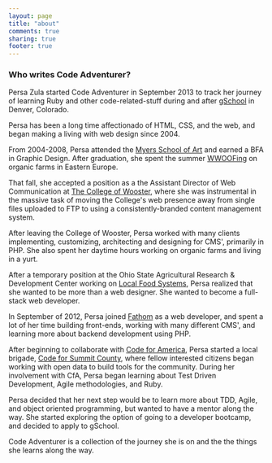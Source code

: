 ```yaml
---
layout: page
title: "about"
comments: true
sharing: true
footer: true
---
```


### Who writes Code Adventurer?

Persa Zula started Code Adventurer in September 2013 to track her journey of learning Ruby and other code-related-stuff during and after [gSchool](http://gschool.it) in Denver, Colorado.

Persa has been a long time affectionado of HTML, CSS, and the web, and began making a living with web design since 2004. 

From 2004-2008, Persa attended the [Myers School of Art](http://art.uakron.edu) and earned a BFA in Graphic Design. After graduation, she spent the summer [WWOOFing](http://www.wwoof.net) on organic farms in Eastern Europe.

That fall, she accepted a position as a the Assistant Director of Web Communication at [The College of Wooster](http://wooster.edu), where she was instrumental in the massive task of moving the College's web presence away from single files uploaded to FTP to using a consistently-branded content management system.

After leaving the College of Wooster, Persa worked with many clients implementing, customizing, architecting and designing for CMS', primarily in PHP. She also spent her daytime hours working on organic farms and living in a yurt.

After a temporary position at the Ohio State Agricultural   Research & Development Center working on [Local Food Systems](http://localfoodsystems.org), Persa realized that she wanted to be more than a web designer. She wanted to become a full-stack web developer.

In September of 2012, Persa joined [Fathom](http://fathomdelivers.com) as a web developer, and spent a lot of her time building front-ends, working with many different CMS', and learning more about backend development using PHP.

After beginning to collaborate with [Code for America](http://codeforamerica.org), Persa started a local brigade, [Code for Summit County](http://codeforsummitcounty.org), where fellow interested citizens began working with open data to build tools for the community. During her involvement with CfA, Persa began learning about Test Driven Development, Agile methodologies, and Ruby. 

Persa decided that her next step would be to learn more about TDD, Agile, and object oriented programming, but wanted to have a mentor along the way. She started exploring the option of going to a developer bootcamp, and decided to apply to gSchool. 

Code Adventurer is a collection of the journey she is on and the the things she learns along the way.
